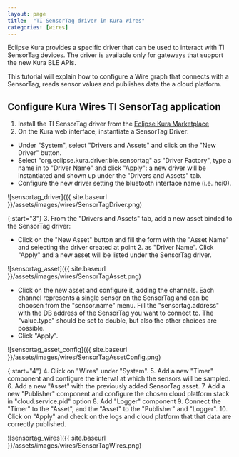 ```yaml
---
layout: page
title:  "TI SensorTag driver in Kura Wires"
categories: [wires]
---
```


Eclipse Kura provides a specific driver that can be used to interact with TI SensorTag devices. The driver is available only for gateways that support the new Kura BLE APIs.

This tutorial will explain how to configure a Wire graph that connects with a SensorTag, reads sensor values and publishes data the a cloud platform.

## Configure Kura Wires TI SensorTag application

1. Install the TI SensorTag driver from the [Eclipse Kura Marketplace](https://marketplace.eclipse.org/content/???)
2. On the Kura web interface, instantiate a SensorTag Driver:
  * Under "System", select "Drivers and Assets" and click on the "New Driver" button.
  * Select "org.eclipse.kura.driver.ble.sensortag" as "Driver Factory", type a name in to "Driver Name" and click "Apply": a new driver will be instantiated and shown up under the "Drivers and Assets" tab.
  * Configure the new driver setting the bluetooth interface name (i.e. hci0).

![sensortag_driver]({{ site.baseurl }}/assets/images/wires/SensorTagDriver.png)

{:start="3"}
3. From the "Drivers and Assets" tab, add a new asset binded to the SensorTag driver:
  * Click on the "New Asset" button and fill the form with the "Asset Name" and selecting the driver created at point 2. as "Driver Name". Click "Apply" and a new asset will be listed under the SensorTag driver.

  ![sensortag_asset]({{ site.baseurl }}/assets/images/wires/SensorTagAsset.png)

  * Click on the new asset and configure it, adding the channels. Each channel represents a single sensor on the SensorTag and can be choosen from the "sensor.name" menu. Fill the "sensortag.address" with the DB address of the SensorTag you want to connect to. The "value.type" should be set to double, but also the other choices are possible.
  * Click "Apply".

  ![sensortag_asset_config]({{ site.baseurl }}/assets/images/wires/SensorTagAssetConfig.png)

{:start="4"}
4. Click on "Wires" under "System".
5. Add a new "Timer" component and configure the interval at which the sensors will be sampled.
6. Add a new "Asset" with the previously added SensorTag asset.
7. Add a new "Publisher" component and configure the chosen cloud platform stack in "cloud.service.pid" option
8. Add "Logger" component
9. Connect the "Timer" to the "Asset", and the "Asset" to the "Publisher" and "Logger".
10. Click on "Apply" and check on the logs and cloud platform that that data are correctly published.

![sensortag_wires]({{ site.baseurl }}/assets/images/wires/SensorTagWires.png)
